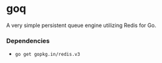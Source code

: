# goq
A very simple persistent queue engine utilizing Redis for Go.

### Dependencies
- `go get gopkg.in/redis.v3`
